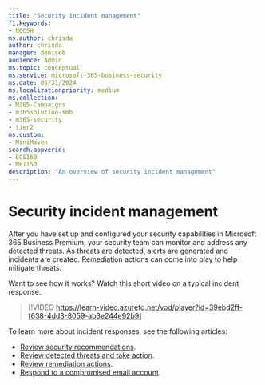 ```yaml
---
title: "Security incident management"
f1.keywords:
- NOCSH
ms.author: chrisda
author: chrisda
manager: deniseb
audience: Admin
ms.topic: conceptual
ms.service: microsoft-365-business-security
ms.date: 05/31/2024
ms.localizationpriority: medium
ms.collection:
- M365-Campaigns
- m365solution-smb
- m365-security
- tier2
ms.custom:
- MiniMaven
search.appverid:
- BCS160
- MET150
description: "An overview of security incident management"
---
```


# Security incident management

After you have set up and configured your security capabilities in Microsoft 365 Business Premium, your security team can monitor and address any detected threats. As threats are detected, alerts are generated and incidents are created. Remediation actions can come into play to help mitigate threats.

Want to see how it works? Watch this short video on a typical incident response.

> [!VIDEO https://learn-video.azurefd.net/vod/player?id=39ebd2ff-f638-4dd3-8059-ab3e244e92b9]

To learn more about incident responses, see the following articles:

- [Review security recommendations](/defender-business/mdb-view-tvm-dashboard?toc=/microsoft-365/business-premium/toc.json&bc=/microsoft-365/business-premium/breadcrumb/toc.json).
- [Review detected threats and take action](m365bp-review-threats-take-action.md).
- [Review remediation actions](m365bp-review-remediation-actions-devices.md).
- [Respond to a compromised email account](/defender-office-365/responding-to-a-compromised-email-account).

